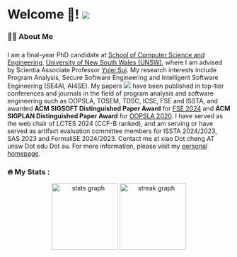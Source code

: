 <link rel="stylesheet" href="w3.css">

<h1 align="left">Welcome 👋! <img src="https://visitor-badge.laobi.icu/badge?page_id=jumormt.jumormt&"  /></h1>

<h3 align="left">👩‍💻  About Me</h3>

###



<p> I am a final-year PhD candidate at <a href="https://www.unsw.edu.au/engineering/our-schools/computer-science-and-engineering">School of Computer Science and Engineering</a>, <a href="https://www.unsw.edu.au/homepage/">University of New South Wales (UNSW)</a>, where I am advised by Scientia Associate Professor <a href="https://yuleisui.github.io/">Yulei Sui</a>. My research interests include Program Analysis, Secure Software Engineering and Intelligent Software Engineering (SE4AI, AI4SE). My papers <a href="https://scholar.google.com/citations?user=ck5j66QAAAAJ"><img src="https://img.shields.io/badge/Citations-433-blue?logo=GoogleScholar"></a> have been published in top-tier conferences and journals in the field of program analysis and software engineering such as OOPSLA, TOSEM, TDSC, ICSE, FSE and ISSTA, and awarded <b>ACM SIGSOFT Distinguished Paper Award</b> for <a href="https://2024.esec-fse.org/details/fse-2024-research-papers/49/Fast-Graph-Simplification-for-Path-Sensitive-Typestate-Analysis-through-Tempo-Spatial">FSE 2024</a> and <b>ACM SIGPLAN Distinguished Paper Award</b> for <a href="https://2020.splashcon.org/details/splash-2020-oopsla/109/Flow2Vec-Value-Flow-Based-Precise-Code-Embedding">OOPSLA 2020</a>. I have served as the web chair of LCTES 2024 (CCF-B ranked), and am serving or have served as artifact evaluation committee members for ISSTA 2024/2023, SAS 2023 and FormaliSE 2024/2023. Contact me at xiao Dot cheng AT unsw Dot edu Dot au. For more information, please visit my <a href="https://jumormt.github.io/">personal homepage</a>.</p> 
        
###

<h3 align="left">🔥   My Stats :</h3>

<div align="center">
  <img src="https://github-readme-stats.vercel.app/api?username=jumormt&hide_title=false&hide_rank=true&show_icons=true&include_all_commits=true&count_private=true&disable_animations=false&theme=dark&locale=en&hide_border=false&order=1" height="150" alt="stats graph"  />
  <img src="https://streak-stats.demolab.com?user=jumormt&locale=en&mode=daily&theme=dark&hide_border=false&border_radius=5&order=3" height="150" alt="streak graph"  />
</div>
